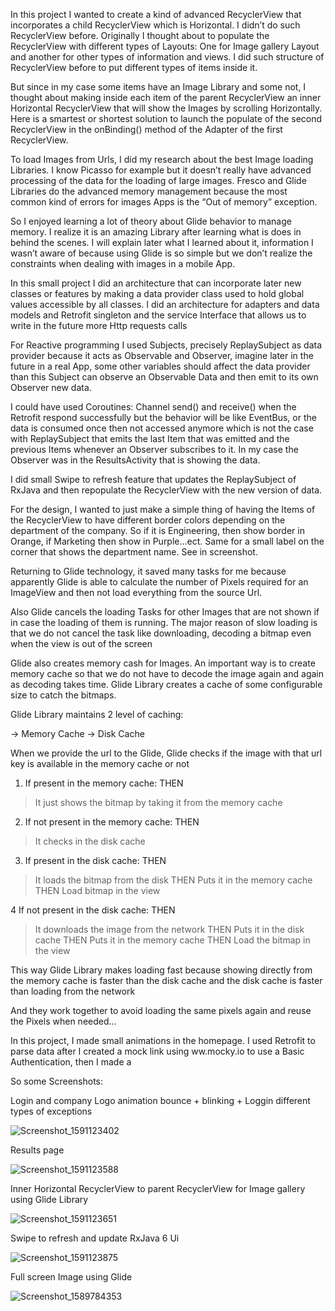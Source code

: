 In this project I wanted to create a kind of advanced RecyclerView that incorporates a child RecyclerView which is Horizontal. I didn’t do such RecyclerView before. Originally I thought about to populate the RecyclerView with different types of Layouts: One for Image gallery Layout and another for other types of information and views. I did such structure of RecyclerView before to put different types of items inside it.

But since in my case some items have an Image Library and some not, I thought about making inside each item of the parent RecyclerView  an inner Horizontal RecyclerView that will show the Images by scrolling Horizontally.  Here is a smartest or shortest solution to launch the populate of the second RecyclerView in the onBinding() method of the Adapter of the first RecyclerView.

To load Images from Urls, I did my research about the best Image loading Libraries. I know Picasso for example but it doesn’t really have advanced processing of the data for the loading of large images.  Fresco and Glide Libraries do the advanced memory management because the most common kind of errors for images Apps is the “Out of memory” exception.

So I enjoyed learning a lot of theory about Glide behavior to manage memory. I realize it is an amazing Library after learning what is does in behind the scenes. I will explain later what I learned about it, information I wasn’t aware of because using Glide is so simple but we don’t realize the constraints when dealing with images in a mobile App.

In this small project I did an architecture that can incorporate later new classes or features by making a data provider class used to hold global values accessible by all classes. I did an architecture for adapters and data models and Retrofit singleton and the service Interface that allows us to write in the future more Http requests calls 

For Reactive programming I used Subjects, precisely ReplaySubject as data provider because it acts as Observable and Observer, imagine later in the future in a real App, some other variables should affect the data provider than this Subject can observe an Observable Data and then emit to its own Observer new data.

I could have used Coroutines: Channel send() and receive() when the Retrofit respond successfully but the behavior will be like EventBus, or the data is consumed once then not accessed anymore which is not the case with ReplaySubject that emits the last Item that was emitted and the previous Items whenever an Observer subscribes to it. In my case the Observer was in the ResultsActivity that is showing the data.

I did small Swipe to refresh feature that updates the ReplaySubject of RxJava and then repopulate the RecyclerView with the new version of data.

For the design, I wanted to just make a simple thing of having the Items of the RecyclerView to have different border colors depending on the department of the company. So if it is Engineering, then show border in Orange, if Marketing then show in Purple…ect. Same for a small label on the corner that shows the department name. See in screenshot.

Returning to Glide technology, it saved many tasks for me because apparently Glide is able to calculate the number of Pixels required for an ImageView and then not load everything from the source Url. 

Also Glide cancels the loading Tasks for other Images that are not shown if in case the loading of them is running.  The major reason of slow loading is that we do not cancel the task like downloading, decoding a bitmap even when the view is out of the screen

Glide also creates memory cash for Images. An important way is to create memory cache so that we do not have to decode the image again and again as decoding takes time. Glide Library creates a cache of some configurable size to catch the bitmaps.

Glide Library maintains 2 level of caching:

-> Memory Cache
-> Disk Cache

When we provide the url to the Glide, Glide checks if the image with that url key is available in the memory cache or not

1. If present in the memory cache:
THEN
> It just shows the bitmap by taking it from the memory cache

2. If not present in the memory cache:
THEN
> It checks in the disk cache

3. If present in the disk cache:
THEN
> It loads the bitmap from the disk
THEN
> Puts it in the memory cache
THEN
> Load bitmap in the view

4 If not present in the disk cache:
THEN
> It downloads the image from the network
THEN
> Puts it in the disk cache
THEN
> Puts it in the memory cache
THEN
> Load the bitmap in the view

This way Glide Library makes loading fast because showing directly from the memory cache is faster than the disk cache and the disk cache is faster than loading from the network

And they work together to avoid loading the same pixels again and reuse the Pixels when needed…

In this project, I made small animations in the homepage. I used Retrofit to parse data after I created a mock link using ww.mocky.io to use a Basic Authentication, then I made a

So some Screenshots:


Login and company Logo animation bounce + blinking + Loggin different types of exceptions

![Screenshot_1591123402](https://user-images.githubusercontent.com/20923486/83557724-69b9cc80-a512-11ea-87fc-5cc38fdd9bfc.png)


Results page

![Screenshot_1591123588](https://user-images.githubusercontent.com/20923486/83557949-ba312a00-a512-11ea-87ad-3fbb2512254e.png)


Inner Horizontal RecyclerView to parent RecyclerView for Image gallery using Glide Library

![Screenshot_1591123651](https://user-images.githubusercontent.com/20923486/83558193-f1074000-a512-11ea-864f-09b0a460e6e5.png)


Swipe to refresh and update RxJava 6 Ui

![Screenshot_1591123875](https://user-images.githubusercontent.com/20923486/83558122-d46b0800-a512-11ea-9009-f5d2bc79ea0e.png)


Full screen Image using Glide

![Screenshot_1589784353](https://user-images.githubusercontent.com/20923486/82182665-e6c72e00-98e4-11ea-88aa-036467e5041f.png)

